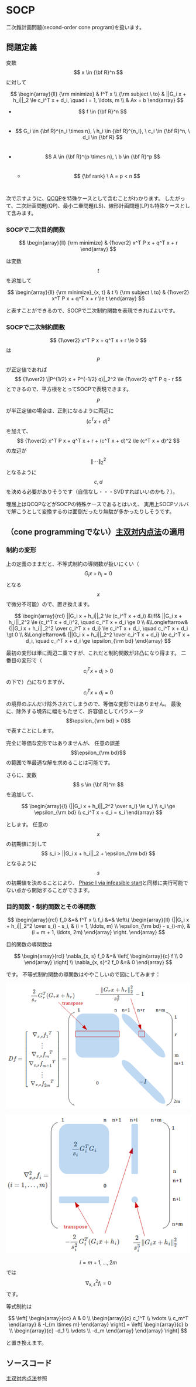 # SOCP

二次錐計画問題(second-order cone program)を扱います。

## 問題定義

変数 $$ x \in {\bf R}^n $$ に対して

$$
\begin{array}{ll}
{\rm minimize}     & f^T x \\
{\rm subject \ to} & ||G_i x + h_i||_2 \le c_i^T x + d_i, \quad i = 1, \ldots, m \\
                   & Ax = b
\end{array}
$$

* $$ f \in {\bf R}^n $$　
* $$ G_i \in {\bf R}^{n_i \times n}, \ h_i \in {\bf R}^{n_i}, \ c_i \in {\bf R}^n, \ d_i \in {\bf R} $$　
* $$ A \in {\bf R}^{p \times n}, \ b \in {\bf R}^p $$　
  * $$ {\bf rank} \ A = p < n $$　

次で示すように、[QCQP](QCQP)を特殊ケースとして含むことがわかります。
したがって、二次計画問題(QP)、最小二乗問題(LS)、線形計画問題(LP)も特殊ケースとして含みます。

### SOCPで二次目的関数

$$
\begin{array}{ll}
{\rm minimize}     & {1\over2} x^T P x + q^T x + r
\end{array}
$$

は変数 $$t$$ を追加して

$$
\begin{array}{ll}
{\rm minimize}_{x, t} & t \\
{\rm subject \ to}    & {1\over2} x^T P x + q^T x + r \le t
\end{array}
$$

と表すことができるので、SOCPで二次制約関数を表現できればよいです。

### SOCPで二次制約関数

$$ {1\over2} x^T P x + q^T x + r \le 0 $$
は $$P$$ が正定値であれば
$$ {1\over2} \|P^{1/2} x + P^{-1/2} q\|_2^2 \le {1\over2} q^T P q - r $$
とできるので、平方根をとってSOCPで表現できます。

$$P$$ が半正定値の場合は、正則になるように両辺に $$(c^T x + d)^2$$ を加えて、
$$ {1\over2} x^T P x + q^T x + r + (c^T x + d)^2 \le (c^T x + d)^2 $$
の左辺が $$ \|\cdots\|_2^2 $$ となるように
$$c, d$$ を決める必要がありそうです（自信なし・・・SVDすればいいのかも？）。

理屈上はQCQPなどがSOCPの特殊ケースであるとはいえ、
実用上SOCPソルバで解こうとして変換するのは面倒だったり無駄が多かったりしそうです。

## （cone programmingでない）[主双対内点法](PrimalDualIPM)の適用

### 制約の変形

上の定義のままだと、不等式制約の導関数が扱いにくい（ $$G_i x + h_i = 0$$ となる $$x$$ で微分不可能）ので、置き換えます。

$$
\begin{array}{rcl}
  ||G_i x + h_i||_2 \le (c_i^T x + d_i)
  &\iff& ||G_i x + h_i||_2^2 \le (c_i^T x + d_i)^2,
         \quad c_i^T x + d_i \ge 0  \\
  &\Longleftarrow& {||G_i x + h_i||_2^2 \over c_i^T x + d_i} \le c_i^T x + d_i,
         \quad c_i^T x + d_i \gt 0  \\
  &\Longleftarrow& {||G_i x + h_i||_2^2 \over c_i^T x + d_i} \le c_i^T x + d_i,
         \quad c_i^T x + d_i \ge \epsilon_{\rm bd}
\end{array}
$$

最初の変形は単に両辺二乗ですが、これだと制約関数が非凸になり得ます。
二番目の変形で（ $$c_i^T x + d_i > 0$$ の下で）凸になりますが、
$$c_i^T x + d_i = 0$$ の境界のぶんだけ除外されてしまうので、等価な変形ではありません。
最後に、除外する境界に幅をもたせて、許容値としてパラメータ $$\epsilon_{\rm bd} > 0$$ で表すことにします。

完全に等価な変形ではありませんが、
任意の誤差 $$\epsilon_{\rm bd}$$ の範囲で準最適な解を求めることは可能です。

さらに、変数 $$ s \in {\bf R}^m $$ を追加して、

$$
\begin{array}{l}
 {||G_i x + h_i||_2^2 \over s_i} \le s_i \\
 s_i \ge \epsilon_{\rm bd} \\
 c_i^T x + d_i = s_i
\end{array}
$$

とします。
任意の $$x$$ の初期値に対して $$ s_i > ||G_i x + h_i||_2 + \epsilon_{\rm bd} $$ となるように
$$ s $$ の初期値を決めることにより、
[Phase I via infeasible start](PrimalDualIPM)と同様に実行可能でない点から開始することができます。

### 目的関数・制約関数とその導関数

$$
\begin{array}{rcl}
f_0 &=& f^T x \\
f_i &=& \left\{ \begin{array}{ll}
        {||G_i x + h_i||_2^2 \over s_i} - s_i, & (i = 1, \ldots, m) \\
        \epsilon_{\rm bd} - s_{i-m}, & (i = m + 1, \ldots, 2m)
        \end{array} \right.
\end{array}
$$

目的関数の導関数は

$$
\begin{array}{rcl}
\nabla_{x, s} f_0   &=&
  \left[ \begin{array}{c}
  f \\ 0
  \end{array} \right] \\
\nabla_{x, s}^2 f_0 &=& 0
\end{array}
$$

です。
不等式制約関数の導関数はややこしいので図にしてみます：

![SOCP一次導関数](SOCP1.png)

![SOCP二次導関数](SOCP2.png)

$$ i = m + 1, \ldots, 2m $$ では $$ \nabla_{x,s}^2 f_i = 0 $$ です。

等式制約は

$$
\left[ \begin{array}{cc}
  A & 0 \\
  \begin{array}{c}
  c_1^T \\ \vdots \\ c_m^T
  \end{array} & -I_{m \times m}
\end{array} \right] =
\left[ \begin{array}{c}
  b \\
  \begin{array}{c}
  -d_1 \\ \vdots \\ -d_m
  \end{array}
\end{array} \right]
$$

と置き換えます。

## ソースコード

[主双対内点法](PrimalDualIPM)参照
